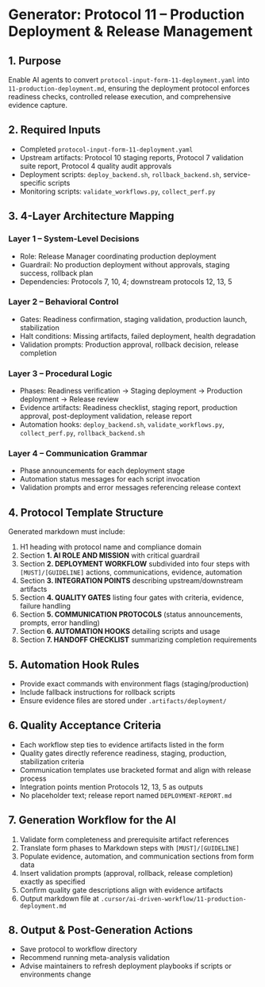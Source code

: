 # Generator: Protocol 11 – Production Deployment & Release Management

## 1. Purpose
Enable AI agents to convert `protocol-input-form-11-deployment.yaml` into `11-production-deployment.md`, ensuring the deployment protocol enforces readiness checks, controlled release execution, and comprehensive evidence capture.

## 2. Required Inputs
- Completed `protocol-input-form-11-deployment.yaml`
- Upstream artifacts: Protocol 10 staging reports, Protocol 7 validation suite report, Protocol 4 quality audit approvals
- Deployment scripts: `deploy_backend.sh`, `rollback_backend.sh`, service-specific scripts
- Monitoring scripts: `validate_workflows.py`, `collect_perf.py`

## 3. 4-Layer Architecture Mapping
### Layer 1 – System-Level Decisions
- Role: Release Manager coordinating production deployment
- Guardrail: No production deployment without approvals, staging success, rollback plan
- Dependencies: Protocols 7, 10, 4; downstream protocols 12, 13, 5

### Layer 2 – Behavioral Control
- Gates: Readiness confirmation, staging validation, production launch, stabilization
- Halt conditions: Missing artifacts, failed deployment, health degradation
- Validation prompts: Production approval, rollback decision, release completion

### Layer 3 – Procedural Logic
- Phases: Readiness verification → Staging deployment → Production deployment → Release review
- Evidence artifacts: Readiness checklist, staging report, production approval, post-deployment validation, release report
- Automation hooks: `deploy_backend.sh`, `validate_workflows.py`, `collect_perf.py`, `rollback_backend.sh`

### Layer 4 – Communication Grammar
- Phase announcements for each deployment stage
- Automation status messages for each script invocation
- Validation prompts and error messages referencing release context

## 4. Protocol Template Structure
Generated markdown must include:
1. H1 heading with protocol name and compliance domain
2. Section **1. AI ROLE AND MISSION** with critical guardrail
3. Section **2. DEPLOYMENT WORKFLOW** subdivided into four steps with `[MUST]/[GUIDELINE]` actions, communications, evidence, automation
4. Section **3. INTEGRATION POINTS** describing upstream/downstream artifacts
5. Section **4. QUALITY GATES** listing four gates with criteria, evidence, failure handling
6. Section **5. COMMUNICATION PROTOCOLS** (status announcements, prompts, error handling)
7. Section **6. AUTOMATION HOOKS** detailing scripts and usage
8. Section **7. HANDOFF CHECKLIST** summarizing completion requirements

## 5. Automation Hook Rules
- Provide exact commands with environment flags (staging/production)
- Include fallback instructions for rollback scripts
- Ensure evidence files are stored under `.artifacts/deployment/`

## 6. Quality Acceptance Criteria
- Each workflow step ties to evidence artifacts listed in the form
- Quality gates directly reference readiness, staging, production, stabilization criteria
- Communication templates use bracketed format and align with release process
- Integration points mention Protocols 12, 13, 5 as outputs
- No placeholder text; release report named `DEPLOYMENT-REPORT.md`

## 7. Generation Workflow for the AI
1. Validate form completeness and prerequisite artifact references
2. Translate form phases to Markdown steps with `[MUST]/[GUIDELINE]`
3. Populate evidence, automation, and communication sections from form data
4. Insert validation prompts (approval, rollback, release completion) exactly as specified
5. Confirm quality gate descriptions align with evidence artifacts
6. Output markdown file at `.cursor/ai-driven-workflow/11-production-deployment.md`

## 8. Output & Post-Generation Actions
- Save protocol to workflow directory
- Recommend running meta-analysis validation
- Advise maintainers to refresh deployment playbooks if scripts or environments change
